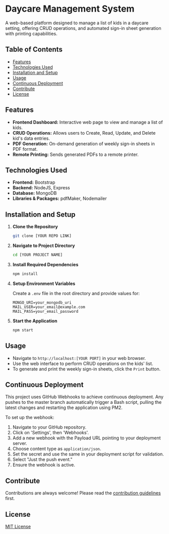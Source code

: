 # Daycare Management System

A web-based platform designed to manage a list of kids in a daycare setting, offering CRUD operations, and automated sign-in sheet generation with printing capabilities.

## Table of Contents

- [Features](#features)
- [Technologies Used](#technologies-used)
- [Installation and Setup](#installation-and-setup)
- [Usage](#usage)
- [Continuous Deployment](#continuous-deployment)
- [Contribute](#contribute)
- [License](#license)

## Features

- **Frontend Dashboard:** Interactive web page to view and manage a list of kids.
- **CRUD Operations:** Allows users to Create, Read, Update, and Delete kid's data entries.
- **PDF Generation:** On-demand generation of weekly sign-in sheets in PDF format.
- **Remote Printing:** Sends generated PDFs to a remote printer.

## Technologies Used

- **Frontend:** Bootstrap
- **Backend:** NodeJS, Express
- **Database:** MongoDB
- **Libraries & Packages:** pdfMaker, Nodemailer

## Installation and Setup

1. **Clone the Repository**

   ```bash
   git clone [YOUR REPO LINK]
   ```

2. **Navigate to Project Directory**

   ```bash
   cd [YOUR PROJECT NAME]
   ```

3. **Install Required Dependencies**

   ```bash
   npm install
   ```

4. **Setup Environment Variables**

   Create a `.env` file in the root directory and provide values for:

   ```env
   MONGO_URI=your_mongodb_uri
   MAIL_USER=your_email@example.com
   MAIL_PASS=your_email_password
   ```

5. **Start the Application**

   ```bash
   npm start
   ```

## Usage

- Navigate to `http://localhost:[YOUR PORT]` in your web browser.
- Use the web interface to perform CRUD operations on the kids' list.
- To generate and print the weekly sign-in sheets, click the `Print` button.

## Continuous Deployment

This project uses GitHub Webhooks to achieve continuous deployment. Any pushes to the master branch automatically trigger a Bash script, pulling the latest changes and restarting the application using PM2. 

To set up the webhook:

1. Navigate to your GitHub repository.
2. Click on 'Settings', then 'Webhooks'.
3. Add a new webhook with the Payload URL pointing to your deployment server.
4. Choose content type as `application/json`.
5. Set the secret and use the same in your deployment script for validation.
6. Select "Just the push event."
7. Ensure the webhook is active.

## Contribute

Contributions are always welcome! Please read the [contribution guidelines](CONTRIBUTING.md) first.

## License

[MIT License](LICENSE)
